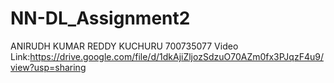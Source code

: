 # NN-DL_Assignment2
ANIRUDH KUMAR REDDY KUCHURU
700735077
Video Link:https://drive.google.com/file/d/1dkAjiZljozSdzuO70AZm0fx3PJqzF4u9/view?usp=sharing

